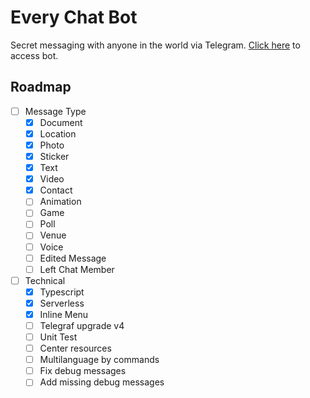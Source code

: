 # Every Chat Bot

Secret messaging with anyone in the world via Telegram. [Click here](https://t.me/every_chat_bot) to access bot.

## Roadmap

- [ ] Message Type
  - [x] Document
  - [x] Location
  - [x] Photo
  - [x] Sticker
  - [x] Text
  - [x] Video
  - [x] Contact
  - [ ] Animation
  - [ ] Game
  - [ ] Poll
  - [ ] Venue
  - [ ] Voice
  - [ ] Edited Message
  - [ ] Left Chat Member
- [ ] Technical
  - [x] Typescript
  - [x] Serverless
  - [x] Inline Menu
  - [ ] Telegraf upgrade v4
  - [ ] Unit Test
  - [ ] Center resources
  - [ ] Multilanguage by commands
  - [ ] Fix debug messages
  - [ ] Add missing debug messages
